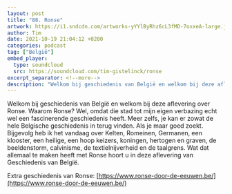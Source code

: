 ```yaml
---
layout: post
title: "88. Ronse"
artwork: https://i1.sndcdn.com/artworks-yYYlByRhz6cL3fMD-7oxxeA-large.jpg
author: Tim
date: 2021-10-19 21:04:12 +0200
categories: podcast
tag: ["België"]
embed_player:
  type: soundcloud
  src: https://soundcloud.com/tim-gistelinck/ronse
excerpt_separator: <!--more-->
description: "Welkom bij geschiedenis van België en welkom bij deze aflevering over Ronse."
---
```

Welkom bij geschiedenis van België en welkom bij deze aflevering over Ronse. Waarom Ronse? Wel, omdat die stad tot mijn eigen verbazing echt wel een fascinerende geschiedenis heeft. Meer zelfs, je kan er zowat de hele Belgische geschiedenis in terug vinden. Als je maar goed zoekt. Bijgevolg heb ik het vandaag over Kelten, Romeinen, Germanen, een klooster, een heilige, een hoop keizers, koningen, hertogen en graven, de beeldenstorm, calvinisme, de textielnijverheid en de taalgrens. Wat dat allemaal te maken heeft met Ronse hoort u in deze aflevering van Geschiedenis van België.

Extra geschiedenis van Ronse: [https://www.ronse-door-de-eeuwen.be/](https://www.ronse-door-de-eeuwen.be/)